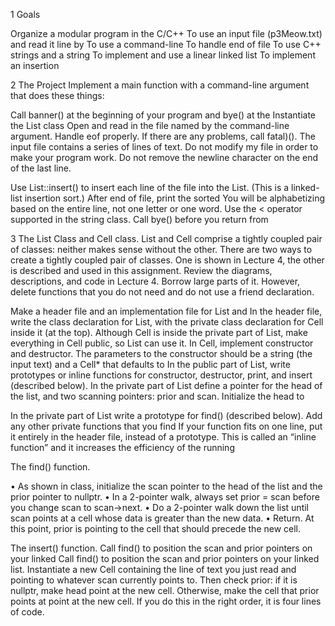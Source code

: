 1          Goals

Organize a modular program in the C/C++
To use an input file (p3Meow.txt) and read it line by
To use a command-line
To handle end of file
To use C++ strings and a string
To implement and use a linear linked list
To implement an insertion
 

2          The Project
Implement a main function with a command-line argument that does these things:

 

Call banner() at the beginning of your program and bye() at the
Instantiate the List class
Open and read in the file named by the command-line argument. Handle eof properly.  If there are any problems, call fatal)().
The input file contains a series of lines of text. Do not modify my file in order to make your program work. Do not remove the newline character on the end of the last line.

Use List::insert() to insert each line of the file into the List. (This is a linked-list insertion sort.)
After end of file, print the sorted You will be alphabetizing based on the entire line, not one letter or one word. Use the < operator supported in the string class.
Call bye() before you return from
 

3          The List Class and Cell class.
List and Cell comprise a tightly coupled pair of classes: neither makes sense without the other. There are two ways to create a tightly coupled pair of classes. One is shown in Lecture 4, the other is described and used in this assignment. Review the diagrams, descriptions, and code in Lecture 4. Borrow large parts of it. However, delete functions that you do not need and do not use a friend declaration.

Make a header file and an implementation file for List and
In the header file, write the class declaration for List, with the private class declaration for Cell inside it (at the top).
Although Cell is inside the private part of List, make everything in Cell public, so List can use it.
In Cell, implement constructor and destructor. The parameters to the constructor should be a string (the input text) and a Cell* that defaults to
In the public part of List, write prototypes or inline functions for constructor, destructor, print, and insert (described below).
In the private part of List define a pointer for the head of the list, and two scanning pointers: prior and scan. Initialize the head to
 

In the private part of List write a prototype for find() (described below). Add any other private functions that you find
If your function fits on one line, put it entirely in the header file, instead of a prototype. This is called an “inline function” and it increases the efficiency of the running
 

The find() function.
 

•    As shown in class, initialize the scan pointer to the head of the list and the prior pointer to nullptr.
•    In a 2-pointer walk, always set prior = scan before you change scan to scan->next.
•    Do a 2-pointer walk down the list until scan points at a cell whose data is greater than the new data.
•    Return. At this point, prior is pointing to the cell that should precede the new cell.

The insert() function.
Call find() to position the scan and prior pointers on your linked
Call find() to position the scan and prior pointers on your linked list.
 Instantiate a new Cell containing the line of text you just read and pointing to whatever scan
currently points to.
Then check prior: if it is nullptr, make head point at the new cell. Otherwise, make the cell that prior points at point at the new cell.
If you do this in the right order, it is four lines of code.
